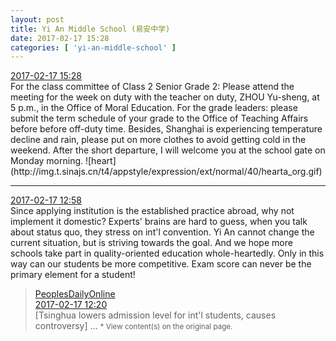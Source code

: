 ```yaml
---
layout: post
title: Yi An Middle School (易安中学)
date: 2017-02-17 15:28
categories: [ 'yi-an-middle-school' ]
---
```


<div class="weibo-info">
  <a href="http://weibo.com/6074218720/EvXm53fZX">2017-02-17 15:28</a>
</div>
For the class committee of Class 2 Senior Grade 2: Please attend the meeting for the week on duty with the teacher on duty, ZHOU Yu-sheng, at 5 p.m., in the Office of Moral Education. For the grade leaders: please submit the term schedule of your grade to the Office of Teaching Affairs before before off-duty time. Besides, Shanghai is experiencing temperature decline and rain, please put on more clothes to avoid getting cold in the weekend. After the short departure, I will welcome you at the school gate on Monday morning. ![heart](http://img.t.sinajs.cn/t4/appstyle/expression/ext/normal/40/hearta_org.gif)

<!-- more -->

---

<div class="weibo-info">
  <a href="http://weibo.com/6074218720/EvWmYfmHh">2017-02-17 12:58</a>
</div>
Since applying institution is the established practice abroad, why not implement it domestic? Experts' brains are hard to guess, when you talk about status quo, they stress on int'l convention. Yi An cannot change the current situation, but is striving towards the goal. And we hope more schools take part in quality-oriented education whole-heartedly. Only in this way can our students be more competitive. Exam score can never be the primary element for a student!

> <div class="weibo-post-name">
>   <a href="http://weibo.com/renminwang">PeoplesDailyOnline</a>
> </div>
> <div class="weibo-info">
>   <a href="http://weibo.com/2286908003/EvW7ImL1R">2017-02-17 12:20</a>
> </div>  
> [Tsinghua lowers admission level for int'l students, causes controversy] …  
> <small>* View content(s) on the original page.</small>
